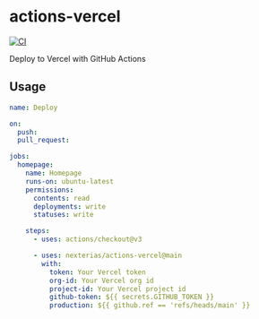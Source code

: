 # actions-vercel

[![CI](https://github.com/nexterias/actions-vercel/actions/workflows/ci.yml/badge.svg)](https://github.com/nexterias/actions-vercel/actions/workflows/ci.yml)

Deploy to Vercel with GitHub Actions

## Usage

```yml
name: Deploy

on:
  push:
  pull_request:

jobs:
  homepage:
    name: Homepage
    runs-on: ubuntu-latest
    permissions:
      contents: read
      deployments: write
      statuses: write

    steps:
      - uses: actions/checkout@v3

      - uses: nexterias/actions-vercel@main
        with:
          token: Your Vercel token
          org-id: Your Vercel org id
          project-id: Your Vercel project id
          github-token: ${{ secrets.GITHUB_TOKEN }}
          production: ${{ github.ref == 'refs/heads/main' }}
```
